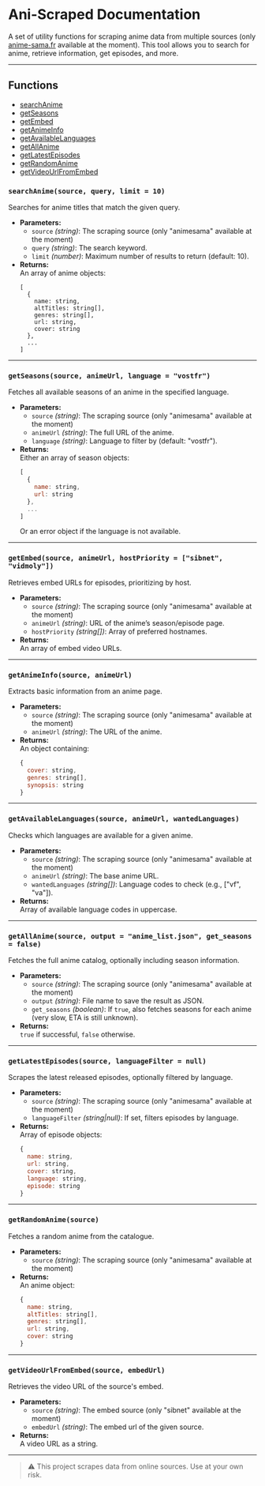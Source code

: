 # Ani-Scraped Documentation

A set of utility functions for scraping anime data from multiple sources (only [anime-sama.fr](https://anime-sama.fr) available at the moment). This tool allows you to search for anime, retrieve information, get episodes, and more.

---

## Functions

- [searchAnime](#searchanimesource-query-limit--10)
- [getSeasons](#getseasonssource-animeurl-language--vostfr)
- [getEmbed](#getembedsource-animeurl-hostpriority--sibnet-vidmoly)
- [getAnimeInfo](#getanimeinfosource-animeurl)
- [getAvailableLanguages](#getavailablelanguagessource-animeurl-wantedlanguages)
- [getAllAnime](#getallanimesource-output--anime_listjson-get_seasons--false)
- [getLatestEpisodes](#getlatestepisodessource-languagefilter--null)
- [getRandomAnime](#getrandomanimesource)
- [getVideoUrlFromEmbed](#getvideourlfromembedsource-embedurl)


### `searchAnime(source, query, limit = 10)`
Searches for anime titles that match the given query.

- **Parameters:**
  - `source` *(string)*: The scraping source (only "animesama" available at the moment)
  - `query` *(string)*: The search keyword.
  - `limit` *(number)*: Maximum number of results to return (default: 10).
- **Returns:**  
  An array of anime objects:
  ```js<
  [
    {
      name: string,
      altTitles: string[],
      genres: string[],
      url: string,
      cover: string
    },
    ...
  ]
  ```

---

### `getSeasons(source, animeUrl, language = "vostfr")`
Fetches all available seasons of an anime in the specified language.

- **Parameters:**
  - `source` *(string)*: The scraping source (only "animesama" available at the moment)
  - `animeUrl` *(string)*: The full URL of the anime.
  - `language` *(string)*: Language to filter by (default: "vostfr").
- **Returns:**  
  Either an array of season objects:
  ```js
  [
    { 
      name: string, 
      url: string 
    },
    ...
  ]
  ```
  Or an error object if the language is not available.

---

### `getEmbed(source, animeUrl, hostPriority = ["sibnet", "vidmoly"])`
Retrieves embed URLs for episodes, prioritizing by host.

- **Parameters:**
  - `source` *(string)*: The scraping source (only "animesama" available at the moment)
  - `animeUrl` *(string)*: URL of the anime’s season/episode page.
  - `hostPriority` *(string[])*: Array of preferred hostnames.
- **Returns:**  
  An array of embed video URLs.

---

### `getAnimeInfo(source, animeUrl)`
Extracts basic information from an anime page.

- **Parameters:**
  - `source` *(string)*: The scraping source (only "animesama" available at the moment)
  - `animeUrl` *(string)*: The URL of the anime.
- **Returns:**  
  An object containing:
  ```js
  {
    cover: string,
    genres: string[],
    synopsis: string
  }
  ```

---

### `getAvailableLanguages(source, animeUrl, wantedLanguages)`
Checks which languages are available for a given anime.

- **Parameters:**
  - `source` *(string)*: The scraping source (only "animesama" available at the moment)
  - `animeUrl` *(string)*: The base anime URL.
  - `wantedLanguages` *(string[])*: Language codes to check (e.g., ["vf", "va"]).
- **Returns:**  
  Array of available language codes in uppercase.

---

### `getAllAnime(source, output = "anime_list.json", get_seasons = false)`
Fetches the full anime catalog, optionally including season information.

- **Parameters:**
  - `source` *(string)*: The scraping source (only "animesama" available at the moment)
  - `output` *(string)*: File name to save the result as JSON.
  - `get_seasons` *(boolean)*: If `true`, also fetches seasons for each anime (very slow, ETA is still unknown).
- **Returns:**  
  `true` if successful, `false` otherwise.

---

### `getLatestEpisodes(source, languageFilter = null)`
Scrapes the latest released episodes, optionally filtered by language.

- **Parameters:**
  - `source` *(string)*: The scraping source (only "animesama" available at the moment)
  - `languageFilter` *(string|null)*: If set, filters episodes by language.
- **Returns:**  
  Array of episode objects:
  ```js
  {
    name: string,
    url: string,
    cover: string,
    language: string,
    episode: string
  }
  ```

---

### `getRandomAnime(source)`
Fetches a random anime from the catalogue.

- **Parameters:**
  - `source` *(string)*: The scraping source (only "animesama" available at the moment)
- **Returns:**  
  An anime object:
  ```js
  {
    name: string,
    altTitles: string[],
    genres: string[],
    url: string,
    cover: string
  }
  ```

---

### `getVideoUrlFromEmbed(source, embedUrl)`
Retrieves the video URL of the source's embed.

- **Parameters:**
  - `source` *(string)*: The embed source (only "sibnet" available at the moment)
  - `embedUrl` *(string)*: The embed url of the given source.
- **Returns:**  
  A video URL as a string.

---

> ⚠️ This project scrapes data from online sources. Use at your own risk.